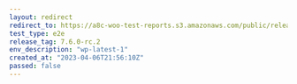 ```yaml
---
layout: redirect
redirect_to: https://a8c-woo-test-reports.s3.amazonaws.com/public/release/7.6.0-rc.2/wp-latest-1/e2e/index.html
test_type: e2e
release_tag: 7.6.0-rc.2
env_description: "wp-latest-1"
created_at: "2023-04-06T21:56:10Z"
passed: false
---
```

